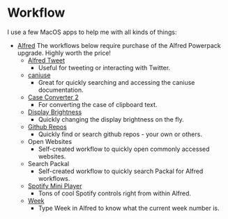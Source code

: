 # Workflow

I use a few MacOS apps to help me with all kinds of things:

* [Alfred](https://www.alfredapp.com/)
The workflows below require purchase of the Alfred Powerpack upgrade. Highly worth the price!
  * [Alfred Tweet](http://www.packal.org/workflow/alfredtweet)
    * Useful for tweeting or interacting with Twitter.
  * [caniuse](https://github.com/willfarrell/alfred-caniuse-workflow)
    * Great for quickly searching and accessing the caniuse documentation.
  * [Case Converter 2](https://www.dropbox.com/s/3k2lh21g5wnqrkp/Case%20Converter%202.alfredworkflow?dl=0)
    * For converting the case of clipboard text.
  * [Display Brightness](http://www.packal.org/workflow/display-brightness)
    * Quickly changing the display brightness on the fly.
  * [Github Repos](http://www.packal.org/workflow/github-repos)
    * Quickly find or search github repos - your own or others.
  * Open Websites
    * Self-created workflow to quickly open commonly accessed websites.
  * Search Packal
    * Self-created workflow to quickly search Packal for Alfred workflows.
  * [Spotify Mini Player](https://alfred-spotify-mini-player.com/setup/)
    * Tons of cool Spotify controls right from within Alfred.
  * [Week](https://reinierladan.com/mac/get-the-current-week-number-in-alfred/)
    * Type Week in Alfred to know what the current week number is.
